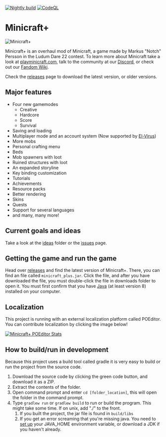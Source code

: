 [![Nightly build](https://github.com/MinicraftPlus/minicraft-plus-revived/actions/workflows/autobuild.yml/badge.svg?branch=main)](https://github.com/MinicraftPlus/minicraft-plus-revived/actions/workflows/autobuild.yml)
[![CodeQL](https://github.com/MinicraftPlus/minicraft-plus-revived/actions/workflows/codeql-analysis.yml/badge.svg?branch=main)](https://github.com/MinicraftPlus/minicraft-plus-revived/actions/workflows/codeql-analysis.yml)

# Minicraft+
![Minicraft+](https://user-images.githubusercontent.com/37084190/138313821-75ac3112-7044-45c1-bdbb-d89f2333c2c0.png)

Minicraft+ is an overhaul mod of Minicraft, a game made by Markus "Notch" Persson in the Ludum Dare 22 contest. To learn more about Minicraft take a look at [playminicraft.com](https://www.playminicraft.com), talk to the community at our [Discord](https://discord.me/minicraft), or check out our [Fandom Wiki](https://minicraft.fandom.com/wiki/Minicraft_Wiki).

Check the [releases](https://github.com/minicraftplus/minicraft-plus-revived/releases) page to download the latest version, or older versions.

## Major features
* Four new gamemodes
  * Creative
  * Hardcore
  * Score
  * Survival
* Saving and loading
* Multiplayer mode and an account system (Now supported by [El-Virus](https://www.github.com/ElVir-Software/minicraft-plus-online))
* More mobs
* Personal crafting menu
* Beds
* Mob spawners with loot
* Ruined structures with loot
* An expanded storyline
* Key binding customization
* Tutorials
* Achievements
* Resource packs
* Better rendering
* Skins
* Quests
* Support for several languages
* and many, many more!

## Current goals and ideas
Take a look at the [ideas](ideas/) folder or the [issues](https://github.com/minicraftplus/minicraft-plus-revived/issues) page.

## Getting the game and run the game
Head over [releases](https://github.com/minicraftplus/minicraft-plus-revived/releases) and find the latest version of Minicraft+.
There, you can find an file called `minicraft_plus.jar`. Click the file, and after you have downloaded the file, you must double-click the file in downloads folder to open it.
You must first confirm that you have [Java](https://www.java.com/en/download/) (at least version 8) installed on your computer.

## Localization
This project is running with an external localization platform called POEditor. You can contribute localization by clicking the image below!

[![Minicraft+ POEditor Stats](https://minicraft-plus-poeditor-stats.vercel.app/api/card)](https://minicraft-plus-poeditor-stats.vercel.app)

## How to build/run in development
Because this project uses a build tool called gradle it is very easy to build or run the project from the source code.

1. Download the source code by clicking the green code button, and download it as a ZIP.
2. Extract the contents of the folder.
3. Open command prompt and enter `cd [folder_location]`, this will open the folder in the command prompt.
4. Type `gradlew run` or `gradlew build` to run or build the program. This might take some time. If on unix, add "./" to the front.
   1. If you built the project, the jar file is found in `build/libs`
   2. If you get an error screaming that you're missing java. You need to [set up](https://confluence.atlassian.com/doc/setting-the-java_home-variable-in-windows-8895.html) your JAVA_HOME environment variable, or download a JDK if you haven't already.
